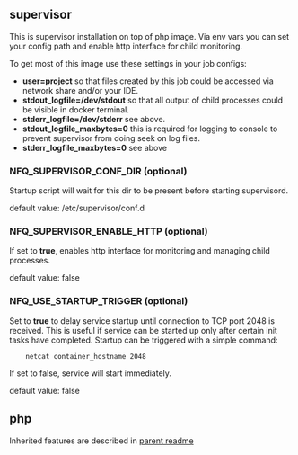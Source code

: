 
## supervisor

This is supervisor installation on top of php image. Via env vars you
can set your config path and enable http interface for child monitoring.

To get most of this image use these settings in your job configs:
* __user=project__ so that files created by this job could be accessed via
  network share and/or your IDE.
* __stdout_logfile=/dev/stdout__ so that all output of child processes could
  be visible in docker terminal.
* __stderr_logfile=/dev/stderr__ see above.
* __stdout_logfile_maxbytes=0__ this is required for logging to console to
  prevent supervisor from doing seek on log files.
* __stderr_logfile_maxbytes=0__ see above


### NFQ_SUPERVISOR_CONF_DIR (optional)

Startup script will wait for this dir to be present before starting
supervisord.

default value: /etc/supervisor/conf.d


### NFQ_SUPERVISOR_ENABLE_HTTP (optional)

If set to __true__, enables http interface for monitoring and managing child
processes.

default value: false


### NFQ_USE_STARTUP_TRIGGER (optional)

Set to __true__ to delay service startup until connection to TCP port 2048 is
received. This is useful if service can be started up only after certain init
tasks have completed. Startup can be triggered with a simple command:
```
    netcat container_hostname 2048
```
If set to false, service will start immediately.

default value: false


## php

Inherited features are described in [parent readme](../php84-cli/README.md)



